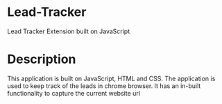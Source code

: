 # Lead-Tracker
Lead Tracker Extension built on JavaScript

# Description
This application is built on JavaScript, HTML and CSS.
The application is used to keep track of the leads in chrome browser.
It has an in-built functionality to capture the current website url
